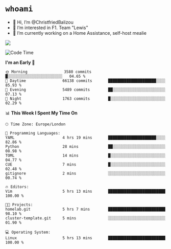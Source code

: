 # `whoami`

- 👋 Hi, I’m @ChristfriedBalizou
- 👀 I’m interested in F1. Team "Lewis"
- 🌱 I’m currently working on a Home Assistance, self-host mealie
<!--
- 💞️ I’m looking to collaborate on
- 📫 How to reach me /dev/stdin
-->


![](https://github-readme-stats.vercel.app/api?username=Christfriedbalizou&show_icons=true&hide_title=true&theme=solarized-dark&count_private=true&hide=stars)
<!-- 
  ![](https://github-readme-stats.vercel.app/api/top-langs/?username=Christfriedbalizou&show_icons=true&hide_title=true&theme=solarized-dark&layout=compact&show_icons=true&count_private=false)
-->


<!--START_SECTION:waka-->
![Code Time](http://img.shields.io/badge/Code%20Time-28%20hrs%2020%20mins-blue)

**I'm an Early 🐤** 

```text
🌞 Morning                3580 commits        █░░░░░░░░░░░░░░░░░░░░░░░░   04.65 % 
🌆 Daytime                66138 commits       █████████████████████░░░░   85.93 % 
🌃 Evening                5489 commits        ██░░░░░░░░░░░░░░░░░░░░░░░   07.13 % 
🌙 Night                  1763 commits        █░░░░░░░░░░░░░░░░░░░░░░░░   02.29 % 
```


📊 **This Week I Spent My Time On** 

```text
🕑︎ Time Zone: Europe/London

💬 Programming Languages: 
YAML                     4 hrs 19 mins       █████████████████████░░░░   82.86 % 
Python                   28 mins             ██░░░░░░░░░░░░░░░░░░░░░░░   08.98 % 
TOML                     14 mins             █░░░░░░░░░░░░░░░░░░░░░░░░   04.77 % 
CUE                      7 mins              █░░░░░░░░░░░░░░░░░░░░░░░░   02.48 % 
gitignore                2 mins              ░░░░░░░░░░░░░░░░░░░░░░░░░   00.74 % 

🔥 Editors: 
Vim                      5 hrs 13 mins       █████████████████████████   100.00 % 

🐱‍💻 Projects: 
homelab.git              5 hrs 7 mins        █████████████████████████   98.10 % 
cluster-template.git     5 mins              ░░░░░░░░░░░░░░░░░░░░░░░░░   01.90 % 

💻 Operating System: 
Linux                    5 hrs 13 mins       █████████████████████████   100.00 % 
```


<!--END_SECTION:waka-->


<!---
ChristfriedBalizou/ChristfriedBalizou is a ✨ special ✨ repository because its `README.md` (this file) appears on your GitHub profile.
You can click the Preview link to take a look at your changes.
--->
